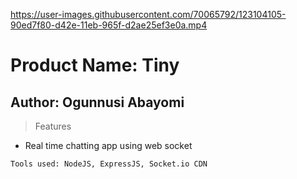 

https://user-images.githubusercontent.com/70065792/123104105-90ed7f80-d42e-11eb-965f-d2ae25ef3e0a.mp4

# Product Name: Tiny

## Author: Ogunnusi Abayomi

> Features
* Real time chatting app using web socket

```html
Tools used: NodeJS, ExpressJS, Socket.io CDN
```

<!-- [testing](http://localhost:3000) -->
